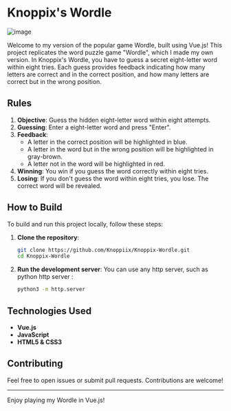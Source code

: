 # Knoppix's Wordle
![image](https://github.com/Knoppiix/Knoppix-Wordle/assets/77052607/df6777c0-2b03-42a6-8562-47e7f739db77)


Welcome to my version of the popular game Wordle, built using Vue.js! This project replicates the word puzzle game "Wordle", which I made my own version.
In Knoppix's Wordle, you have to guess a secret eight-letter word within eight tries. 
Each guess provides feedback indicating how many letters are correct and in the correct position, and how many letters are correct but in the wrong position.

## Rules

1. **Objective**: Guess the hidden eight-letter word within eight attempts.
2. **Guessing**: Enter a eight-letter word and press "Enter".
3. **Feedback**:
    - A letter in the correct position will be highlighted in blue.
    - A letter in the word but in the wrong position will be highlighted in gray-brown.
    - A letter not in the word will be highlighted in red.
4. **Winning**: You win if you guess the word correctly within eight tries.
5. **Losing**: If you don't guess the word within eight tries, you lose. The correct word will be revealed.

## How to Build

To build and run this project locally, follow these steps:

1. **Clone the repository**:
    ```bash
    git clone https://github.com/Knoppiix/Knoppix-Wordle.git
    cd Knoppix-Wordle
    ```
2. **Run the development server**:
You can use any http server, such as python http server :
    ```bash
    python3 -m http.server
    ```


## Technologies Used

- **Vue.js**
- **JavaScript**
- **HTML5 & CSS3**

## Contributing

Feel free to open issues or submit pull requests. Contributions are welcome!

---

Enjoy playing my Wordle in Vue.js!

